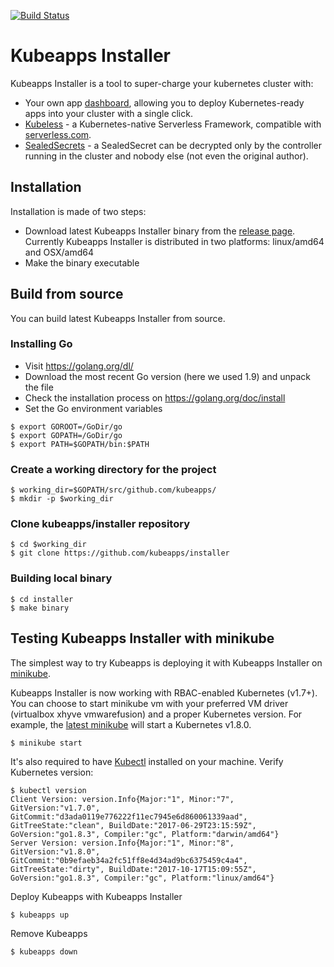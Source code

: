 [![Build Status](https://travis-ci.org/kubeapps/installer.svg?branch=master)](https://travis-ci.org/kubeapps/installer)

# Kubeapps Installer

Kubeapps Installer is a tool to super-charge your kubernetes cluster with:
 * Your own app [dashboard](https://kubeapps.com/), allowing you to deploy Kubernetes-ready apps into your cluster with a single click.
 * [Kubeless](http://kubeless.io/) - a Kubernetes-native Serverless Framework, compatible with [serverless.com](serverless.com).
 * [SealedSecrets](https://github.com/bitnami/sealed-secrets) - a SealedSecret can be decrypted only by the controller running in the cluster and nobody else (not even the original author).

## Installation

Installation is made of two steps:

- Download latest Kubeapps Installer binary from the [release page](https://github.com/kubeapps/installer/releases). Currently Kubeapps Installer is distributed in two platforms: linux/amd64 and OSX/amd64
- Make the binary executable

## Build from source

You can build latest Kubeapps Installer from source. 

### Installing Go
- Visit https://golang.org/dl/
- Download the most recent Go version (here we used 1.9) and unpack the file
- Check the installation process on https://golang.org/doc/install
- Set the Go environment variables

```
$ export GOROOT=/GoDir/go
$ export GOPATH=/GoDir/go
$ export PATH=$GOPATH/bin:$PATH
```

### Create a working directory for the project
```
$ working_dir=$GOPATH/src/github.com/kubeapps/
$ mkdir -p $working_dir
```

### Clone kubeapps/installer repository
```
$ cd $working_dir
$ git clone https://github.com/kubeapps/installer
```

### Building local binary
```
$ cd installer
$ make binary
```

## Testing Kubeapps Installer with minikube

The simplest way to try Kubeapps is deploying it with Kubeapps Installer on [minikube](https://github.com/kubernetes/minikube). 

Kubeapps Installer is now working with RBAC-enabled Kubernetes (v1.7+). You can choose to start minikube vm with your preferred VM driver (virtualbox xhyve vmwarefusion) and a proper Kubernetes version. For example, the [latest minikube](https://github.com/kubernetes/minikube/releases/tag/v0.23.0) will start a Kubernetes v1.8.0.

```
$ minikube start
```

It's also required to have [Kubectl](https://kubernetes.io/docs/tasks/tools/install-kubectl/) installed on your machine. Verify Kubernetes version:

```
$ kubectl version
Client Version: version.Info{Major:"1", Minor:"7", GitVersion:"v1.7.0", GitCommit:"d3ada0119e776222f11ec7945e6d860061339aad", GitTreeState:"clean", BuildDate:"2017-06-29T23:15:59Z", GoVersion:"go1.8.3", Compiler:"gc", Platform:"darwin/amd64"}
Server Version: version.Info{Major:"1", Minor:"8", GitVersion:"v1.8.0", GitCommit:"0b9efaeb34a2fc51ff8e4d34ad9bc6375459c4a4", GitTreeState:"dirty", BuildDate:"2017-10-17T15:09:55Z", GoVersion:"go1.8.3", Compiler:"gc", Platform:"linux/amd64"}
```

Deploy Kubeapps with Kubeapps Installer

```
$ kubeapps up
```

Remove Kubeapps

```
$ kubeapps down
```

